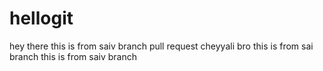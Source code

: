 # hellogit
hey there
this is from saiv branch 
pull request cheyyali bro 
this is from sai branch
this is from saiv branch 

